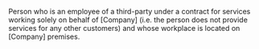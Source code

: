 Person who is an employee of a third-party under a contract for services working solely on behalf of [Company] (i.e. the person does not provide services for any other customers) and whose workplace is located on [Company] premises.